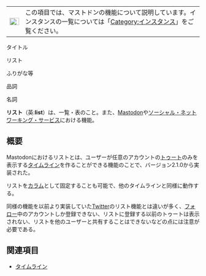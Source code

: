 <div>

<div>

|                                                                                                                                                                                                                                                                                                                                                 |                                                                                                                                                                                                                                                     |
|-------------------------------------------------------------------------------------------------------------------------------------------------------------------------------------------------------------------------------------------------------------------------------------------------------------------------------------------------|-----------------------------------------------------------------------------------------------------------------------------------------------------------------------------------------------------------------------------------------------------|
| [<img src="/images/thumb/5/5f/Disambig_gray.svg/25px-Disambig_gray.svg.png" srcset="/images/thumb/5/5f/Disambig_gray.svg/38px-Disambig_gray.svg.png 1.5x, /images/thumb/5/5f/Disambig_gray.svg/50px-Disambig_gray.svg.png 2x" width="25" height="19" alt="曖昧さ回避" />](/%E3%83%95%E3%82%A1%E3%82%A4%E3%83%AB:Disambig_gray.svg "曖昧さ回避") | この項目では、マストドンの機能について説明しています。インスタンスの一覧については「[Category:インスタンス](/%E3%82%AB%E3%83%86%E3%82%B4%E3%83%AA:%E3%82%A4%E3%83%B3%E3%82%B9%E3%82%BF%E3%83%B3%E3%82%B9 "カテゴリ:インスタンス")」をご覧ください。 |

</div>

タイトル

</div>

リスト

ふりがな等

品詞

名詞

  
**リスト**（英:**list**）は、一覧・表のこと。また、[Mastodon](/Mastodon "Mastodon")や[ソーシャル・ネットワーキング・サービス](/%E3%82%BD%E3%83%BC%E3%82%B7%E3%83%A3%E3%83%AB%E3%83%BB%E3%83%8D%E3%83%83%E3%83%88%E3%83%AF%E3%83%BC%E3%82%AD%E3%83%B3%E3%82%B0%E3%83%BB%E3%82%B5%E3%83%BC%E3%83%93%E3%82%B9 "ソーシャル・ネットワーキング・サービス")における機能。

## 概要

Mastodonにおけるリストとは、ユーザーが任意のアカウントの[トゥート](/%E3%83%88%E3%82%A5%E3%83%BC%E3%83%88 "トゥート")のみを表示する[タイムライン](/%E3%82%BF%E3%82%A4%E3%83%A0%E3%83%A9%E3%82%A4%E3%83%B3 "タイムライン")を作ることができる機能のことで、バージョン2.1.0から実装された。

リストを[カラム](/%E3%82%AB%E3%83%A9%E3%83%A0 "カラム")として固定することも可能で、他のタイムラインと同様に動作する。

同様の機能を以前より実装していた[Twitter](/Twitter "Twitter")のリスト機能とは違いが多く、[フォロー](/%E3%83%95%E3%82%A9%E3%83%AD%E3%83%BC "フォロー")中のアカウントしか登録できない、リストに登録する以前のトゥートは表示されない、リストを他のユーザーと共有することはできないなどの点には注意が必要である。

## 関連項目

-   [タイムライン](/%E3%82%BF%E3%82%A4%E3%83%A0%E3%83%A9%E3%82%A4%E3%83%B3 "タイムライン")

